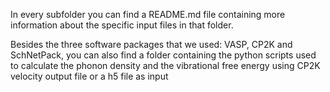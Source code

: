 In every subfolder you can find a README.md file containing more information about the specific input files in that folder.

Besides the three software packages that we used: VASP, CP2K and SchNetPack, you can also find a folder containing the python scripts used to calculate the phonon density and the vibrational free energy using CP2K velocity output file or a h5 file as input 
